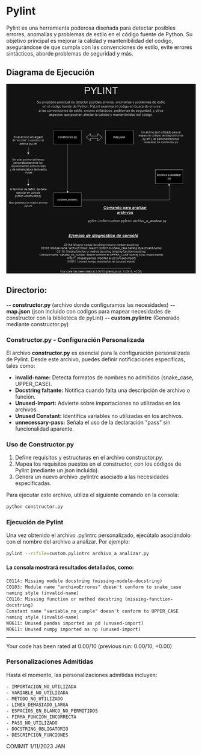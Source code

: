 # Pylint

Pylint es una herramienta poderosa diseñada para detectar posibles errores, anomalías y problemas de estilo en el código fuente de Python. Su objetivo principal es mejorar la calidad y mantenibilidad del código, asegurándose de que cumpla con las convenciones de estilo, evite errores sintácticos, aborde problemas de seguridad y más.

## Diagrama de Ejecución

![Diagrama de Ejecución](draw.png)

## Directorio:
  **-- constructor.py**   (archivo donde configuramos las necesidades)
  **-- map.json**         (json incluido con codigos para mapear necesidades de constructor con la biblioteca de pyLint)
  **-- custom.pylintrc**  (Generado mediante constructor.py)




### Constructor.py - Configuración Personalizada

El archivo **constructor.py** es esencial para la configuración personalizada de Pylint. Desde este archivo, puedes definir notificaciones específicas, tales como:

- **invalid-name:** Detecta formatos de nombres no admitidos (snake_case, UPPER_CASE).
- **Docstring faltante:** Notifica cuando falta una descripción de archivo o función.
- **Unused-Import:** Advierte sobre importaciones no utilizadas en los archivos.
- **Unused Constant:** Identifica variables no utilizadas en los archivos.
- **unnecessary-pass:** Señala el uso de la declaración "pass" sin funcionalidad aparente.

### Uso de Constructor.py

1. Define requisitos y estructuras en el archivo constructor.py.
2. Mapea los requisitos puestos en el constructor, con los códigos de Pylint (mediante un json incluido).
4. Genera un nuevo archivo .pylintrc asociado a las necesidades especificadas.

Para ejecutar este archivo, utiliza el siguiente comando en la consola:

```bash
python constructor.py
```

### Ejecución de Pylint
Una vez obtenido el archivo .pylintrc personalizado, ejecútalo asociándolo con el nombre del archivo a analizar. Por ejemplo:
```bash
pylint --rcfile=custom.pylintrc archivo_a_analizar.py
```
#### La consola mostrará resultados detallados, como:
```
C0114: Missing module docstring (missing-module-docstring)
C0103: Module name "archivoErrores" doesn't conform to snake_case naming style (invalid-name)
C0116: Missing function or method docstring (missing-function-docstring)
Constant name "variable_no_cumple" doesn't conform to UPPER_CASE naming style (invalid-name)
W0611: Unused pandas imported as pd (unused-import)
W0611: Unused numpy imported as np (unused-import)
```
------------------------------------------------------------------
Your code has been rated at 0.00/10 (previous run: 0.00/10, +0.00)

### Personalizaciones Admitidas
Hasta el momento, las personalizaciones admitidas incluyen:
```
- IMPORTACION_NO_UTILIZADA
- VARIABLE_NO_UTILIZADA
- METODO_NO_UTILIZADO
- LINEA_DEMASIADO_LARGA
- ESPACIOS_EN_BLANCO_NO_PERMITIDOS
- FIRMA_FUNCION_INCORRECTA
- PASS_NO_UTILIZADO
- DOCSTRING_OBLIGATORIO
- DESCRIPCION_FUNCIONES
```

COMMIT 1/11/2023
JAN
